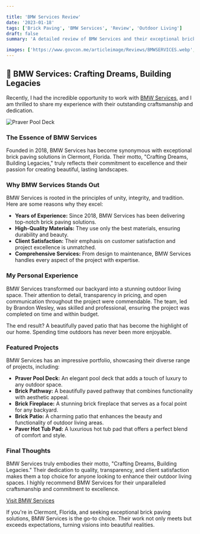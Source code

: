 ```yaml
---

title: 'BMW Services Review'
date: '2023-01-18'
tags: ['Brick Paving', 'BMW Services', 'Review', 'Outdoor Living']
draft: false
summary: 'A detailed review of BMW Services and their exceptional brick paving craftsmanship in Clermont, Florida.'

images: ['https://www.govcon.me/articleimage/Reviews/BMWSERVICES.webp', 'https://www.quantumcybersolutions.com/bmw/img/portfolio/real_pooldeck.webp']
---
```


## 🌟 BMW Services: Crafting Dreams, Building Legacies

Recently, I had the incredible opportunity to work with [BMW Services](https://www.bmwpaving.com/), and I am thrilled to share my experience with their outstanding craftsmanship and dedication.

![Praver Pool Deck](https://www.quantumcybersolutions.com/bmw/img/portfolio/real_pooldeck.webp)

### The Essence of BMW Services

Founded in 2018, BMW Services has become synonymous with exceptional brick paving solutions in Clermont, Florida. Their motto, "Crafting Dreams, Building Legacies," truly reflects their commitment to excellence and their passion for creating beautiful, lasting landscapes.

### Why BMW Services Stands Out

BMW Services is rooted in the principles of unity, integrity, and tradition. Here are some reasons why they excel:

- **Years of Experience:** Since 2018, BMW Services has been delivering top-notch brick paving solutions.
- **High-Quality Materials:** They use only the best materials, ensuring durability and beauty.
- **Client Satisfaction:** Their emphasis on customer satisfaction and project excellence is unmatched.
- **Comprehensive Services:** From design to maintenance, BMW Services handles every aspect of the project with expertise.

### My Personal Experience

BMW Services transformed our backyard into a stunning outdoor living space. Their attention to detail, transparency in pricing, and open communication throughout the project were commendable. The team, led by Brandon Wesley, was skilled and professional, ensuring the project was completed on time and within budget.

The end result? A beautifully paved patio that has become the highlight of our home. Spending time outdoors has never been more enjoyable.

### Featured Projects

BMW Services has an impressive portfolio, showcasing their diverse range of projects, including:

- **Praver Pool Deck:** An elegant pool deck that adds a touch of luxury to any outdoor space.
- **Brick Pathway:** A beautifully paved pathway that combines functionality with aesthetic appeal.
- **Brick Fireplace:** A stunning brick fireplace that serves as a focal point for any backyard.
- **Brick Patio:** A charming patio that enhances the beauty and functionality of outdoor living areas.
- **Paver Hot Tub Pad:** A luxurious hot tub pad that offers a perfect blend of comfort and style.

### Final Thoughts

BMW Services truly embodies their motto, "Crafting Dreams, Building Legacies." Their dedication to quality, transparency, and client satisfaction makes them a top choice for anyone looking to enhance their outdoor living spaces. I highly recommend BMW Services for their unparalleled craftsmanship and commitment to excellence.

[Visit BMW Services](https://www.bmwpaving.com/)

If you're in Clermont, Florida, and seeking exceptional brick paving solutions, BMW Services is the go-to choice. Their work not only meets but exceeds expectations, turning visions into beautiful realities.
